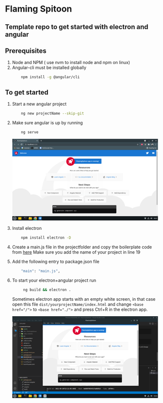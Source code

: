 # Flaming Spitoon

## Template repo to get started with electron and angular

## Prerequisites

1. Node and NPM ( use nvm to install node and npm on linux)
2. Angular-cli must be installed globally
   ```bash
       npm install -g @angular/cli
   ```

## To get started

1. Start a new angular project <br>
   ```bash
       ng new projectName --skip-git
   ```
2. Make sure angular is up by running

   ```bash
       ng serve
   ```

   ![img](assets/angular.png)

3. Install electron

   ```bash
       npm install electron -D
   ```

4. Create a main.js file in the projectfolder and copy the boilerplate code from [here](https://gist.github.com/asishRye/cb584ef15bd10dbeaef1925c0d52a790)
   Make sure you add the name of your project in line 19

5. Add the following entry to package.json file
   ```bash
       "main": "main.js",
   ```
6. To start your electron+angular project run

   ```bash
        ng build && electron .
   ```

   Sometimes electron app starts with an empty white screen, in that case open this file `dist/yourprojectName/index.html` and change `<base href="/">` to `<base href="./">` and press Ctrl+R in the electron app.

   ![img](assets/angular+electron.png)
